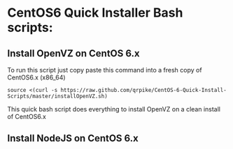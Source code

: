 CentOS6 Quick Installer Bash scripts:
==========================

Install OpenVZ on CentOS 6.x
-----

To run this script just copy paste this command into a fresh copy of CentOS6.x (x86_64)

    source <(curl -s https://raw.github.com/qrpike/CentOS-6-Quick-Install-Scripts/master/installOpenVZ.sh)

This quick bash script does everything to install OpenVZ on a clean install of CentOS6.x


Install NodeJS on CentOS 6.x
-----

